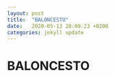 ```yaml
---
layout: post
title:  "BALONCESTO"
date:   2020-05-13 20:09:23 +0200
categories: jekyll update
---
```


# BALONCESTO

